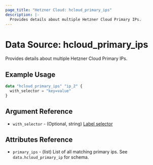```yaml
---
page_title: "Hetzner Cloud: hcloud_primary_ips"
description: |-
  Provides details about multiple Hetzner Cloud Primary IPs.
---
```


# Data Source: hcloud_primary_ips

Provides details about multiple Hetzner Cloud Primary IPs.

## Example Usage

```terraform
data "hcloud_primary_ips" "ip_2" {
  with_selector = "key=value"
}
```

## Argument Reference

- `with_selector` - (Optional, string) [Label selector](https://docs.hetzner.cloud/#overview-label-selector)

## Attributes Reference

- `primary_ips` - (list) List of all matching primary ips. See `data.hcloud_primary_ip` for schema.
